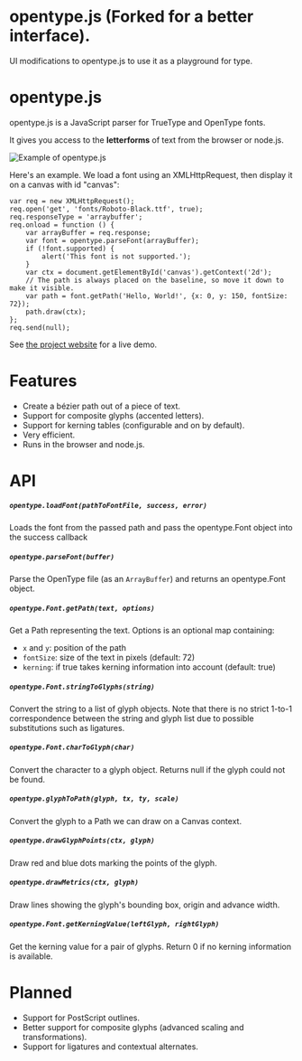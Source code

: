 opentype.js (Forked for a better interface).
===========
UI modifications to opentype.js to use it as a playground for type.



opentype.js
===========
opentype.js is a JavaScript parser for TrueType and OpenType fonts.

It gives you access to the <strong>letterforms</strong> of text from the browser or node.js.

![Example of opentype.js](https://raw.github.com/nodebox/opentype.js/master/g/hello-world.png)

Here's an example. We load a font using an XMLHttpRequest, then display it on a canvas with id "canvas":

    var req = new XMLHttpRequest();
    req.open('get', 'fonts/Roboto-Black.ttf', true);
    req.responseType = 'arraybuffer';
    req.onload = function () {
        var arrayBuffer = req.response;
        var font = opentype.parseFont(arrayBuffer);
        if (!font.supported) {
            alert('This font is not supported.');
        }
        var ctx = document.getElementById('canvas').getContext('2d');
        // The path is always placed on the baseline, so move it down to make it visible.
        var path = font.getPath('Hello, World!', {x: 0, y: 150, fontSize: 72});
        path.draw(ctx);
    };
    req.send(null);

See [the project website](http://nodebox.github.io/opentype.js/) for a live demo.

Features
========
* Create a bézier path out of a piece of text.
* Support for composite glyphs (accented letters).
* Support for kerning tables (configurable and on by default).
* Very efficient.
* Runs in the browser and node.js.

API
===
##### `opentype.loadFont(pathToFontFile, success, error)`
Loads the font from the passed path and pass the opentype.Font object into the success callback

##### `opentype.parseFont(buffer)`
Parse the OpenType file (as an `ArrayBuffer`) and returns an opentype.Font object.

##### `opentype.Font.getPath(text, options)`
Get a Path representing the text. Options is an optional map containing:
* `x` and `y`: position of the path
* `fontSize`: size of the text in pixels (default: 72)
* `kerning`: if true takes kerning information into account (default: true)

##### `opentype.Font.stringToGlyphs(string)`
Convert the string to a list of glyph objects.
Note that there is no strict 1-to-1 correspondence between the string and glyph list due to 
possible substitutions such as ligatures.

##### `opentype.Font.charToGlyph(char)`
Convert the character to a glyph object. Returns null if the glyph could not be found.

##### `opentype.glyphToPath(glyph, tx, ty, scale)`
Convert the glyph to a Path we can draw on a Canvas context.

##### `opentype.drawGlyphPoints(ctx, glyph)`
Draw red and blue dots marking the points of the glyph.

##### `opentype.drawMetrics(ctx, glyph)`
Draw lines showing the glyph's bounding box, origin and advance width.

##### `opentype.Font.getKerningValue(leftGlyph, rightGlyph)`
Get the kerning value for a pair of glyphs. Return 0 if no kerning information is available.


Planned
=======
* Support for PostScript outlines.
* Better support for composite glyphs (advanced scaling and transformations).
* Support for ligatures and contextual alternates.

